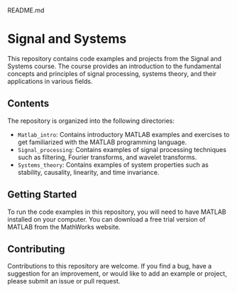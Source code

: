 <div class="markdown prose w-full break-words dark:prose-invert light"><p>README.md</p><h1>Signal and Systems</h1><p>This repository contains code examples and projects from the Signal and Systems course. The course provides an introduction to the fundamental concepts and principles of signal processing, systems theory, and their applications in various fields.</p><h2>Contents</h2><p>The repository is organized into the following directories:</p><ul><li><code>Matlab_intro</code>: Contains introductory MATLAB examples and exercises to get familiarized with the MATLAB programming language.</li><li><code>Signal_processing</code>: Contains examples of signal processing techniques such as filtering, Fourier transforms, and wavelet transforms.</li><li><code>Systems_theory</code>: Contains examples of system properties such as stability, causality, linearity, and time invariance.</li></ul><h2>Getting Started</h2><p>To run the code examples in this repository, you will need to have MATLAB installed on your computer. You can download a free trial version of MATLAB from the MathWorks website.</p><h2>Contributing</h2><p>Contributions to this repository are welcome. If you find a bug, have a suggestion for an improvement, or would like to add an example or project, please submit an issue or pull request.</p><h2>
